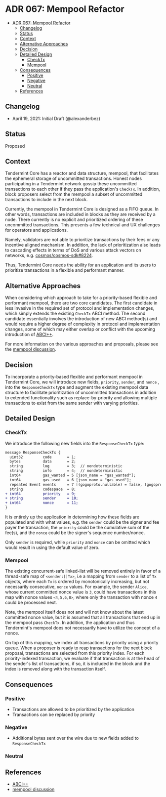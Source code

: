 # ADR 067: Mempool Refactor

- [ADR 067: Mempool Refactor](#adr-067-mempool-refactor)
  - [Changelog](#changelog)
  - [Status](#status)
  - [Context](#context)
  - [Alternative Approaches](#alternative-approaches)
  - [Decision](#decision)
  - [Detailed Design](#detailed-design)
    - [CheckTx](#checktx)
    - [Mempool](#mempool)
  - [Consequences](#consequences)
    - [Positive](#positive)
    - [Negative](#negative)
    - [Neutral](#neutral)
  - [References](#references)

## Changelog

- April 19, 2021: Initial Draft (@alexanderbez)

## Status

Proposed

## Context

Tendermint Core has a reactor and data structure, mempool, that facilitates the
ephemeral storage of uncommitted transactions. Honest nodes participating in a
Tendermint network gossip these uncommitted transactions to each other if they
pass the application's `CheckTx`. In addition, block proposers select from the
mempool a subset of uncommitted transactions to include in the next block.

Currently, the mempool in Tendermint Core is designed as a FIFO queue. In other
words, transactions are included in blocks as they are received by a node. There
currently is no explicit and prioritized ordering of these uncommitted transactions.
This presents a few technical and UX challenges for operators and applications.

Namely, validators are not able to prioritize transactions by their fees or any
incentive aligned mechanism. In addition, the lack of prioritization also leads
to cascading effects in terms of DoS and various attack vectors on networks,
e.g. [cosmos/cosmos-sdk#8224](https://github.com/cosmos/cosmos-sdk/discussions/8224).

Thus, Tendermint Core needs the ability for an application and its users to
prioritize transactions in a flexible and performant manner.

## Alternative Approaches

When considering which approach to take for a priority-based flexible and
performant mempool, there are two core candidates. The first candidate in less
invasive in the required  set of protocol and implementation changes, which
simply extends the existing `CheckTx` ABCI method. The second candidate essentially
involves the introduction of new ABCI method(s) and would require a higher degree
of complexity in protocol and implementation changes, some of which may either
overlap or conflict with the upcoming introduction of [ABCI++](https://github.com/tendermint/spec/blob/master/rfc/004-abci%2B%2B.md).

For more information on the various approaches and proposals, please see the
[mempool discussion](https://github.com/tendermint/tendermint/discussions/6295).

## Decision

To incorporate a priority-based flexible and performant mempool in Tendermint Core,
we will introduce new fields, `priority`, `sender`, and `nonce` , into the
`ResponseCheckTx` type and augment the existing mempool data structure to
facilitate prioritization of uncommitted transactions in addition to extended
functionality such as replace-by-priority and allowing multiple transactions to
exist from the same sender with varying priorities.

## Detailed Design

### CheckTx

We introduce the following new fields into the `ResponseCheckTx` type:

```diff
message ResponseCheckTx {
  uint32         code       = 1;
  bytes          data       = 2;
  string         log        = 3;  // nondeterministic
  string         info       = 4;  // nondeterministic
  int64          gas_wanted = 5 [json_name = "gas_wanted"];
  int64          gas_used   = 6 [json_name = "gas_used"];
  repeated Event events     = 7 [(gogoproto.nullable) = false, (gogoproto.jsontag) = "events,omitempty"];
  string         codespace  = 8;
+ int64          priority   = 9;
+ string         sender     = 10;
+ int64          nonce      = 11;
}
```

It is entirely up the application in determining how these fields are populated
and with what values, e.g. the `sender` could be the signer  and fee payer 
the transaction, the `priority` could be the cumulative sum of the fee(s), and
the `nonce` could be the signer's sequence number/nonce.

Only `sender` is required, while `priority` and `nonce` can be omitted which
would result in using the default value of zero.

### Mempool

The existing concurrent-safe linked-list will be removed entirely in favor of a
thread-safe map of `<sender:[]Tx>`, i.e a mapping from `sender` to a list of `Tx`
objects, where each `Tx` is ordered by monotonically increasing, but not
necessarily consecutive, `nonce` values. For example, the sender `Alice`, whose
current committed nonce value is `3`, could have transactions in this map with
nonce values `<4,5,6,8>`, where only the transaction with nonce `4` could be
processed next.

Note, the mempool itself does not and will not know about the latest committed
nonce value, but it is assumed that all transactions that end up in the mempool
pass `CheckTx`. In addition, the application and thus Tendermint's mempool does
not necessarily have to utilize the concept of a nonce.

On top of this mapping, we index all transactions by priority using a priority
queue. When a proposer is ready to reap transactions for the next block proposal,
transactions are selected from this priority index. For each priority-indexed
transaction, we evaluate if that transaction is at the head of the sender's
list of transactions, if so, it is included in the block and the index is removed
along with the transaction itself.
## Consequences

### Positive

- Transactions are allowed to be prioritized by the application
- Transactions can be replaced by priority

### Negative

- Additional bytes sent over the wire due to new fields added to `ResponseCheckTx`

### Neutral

## References

- [ABCI++](https://github.com/tendermint/spec/blob/master/rfc/004-abci%2B%2B.md)
- [mempool discussion](https://github.com/tendermint/tendermint/discussions/6295)
